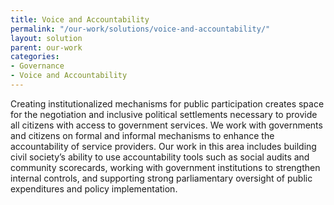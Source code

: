 ```yaml
---
title: Voice and Accountability
permalink: "/our-work/solutions/voice-and-accountability/"
layout: solution
parent: our-work
categories:
- Governance
- Voice and Accountability
---
```


Creating institutionalized mechanisms for public participation creates space for the negotiation and inclusive political settlements necessary to provide all citizens with access to government services. We work with governments and citizens on formal and informal mechanisms to enhance the accountability of service providers. Our work in this area includes building civil society’s ability to use accountability tools such as social audits and community scorecards, working with government institutions to strengthen internal controls, and supporting strong parliamentary oversight of public expenditures and policy implementation.
